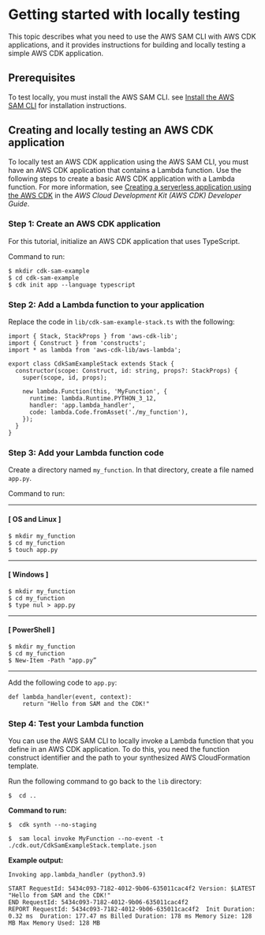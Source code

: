 # Getting started with locally testing<a name="testing-locally-getting-started"></a>

This topic describes what you need to use the AWS SAM CLI with AWS CDK applications, and it provides instructions for building and locally testing a simple AWS CDK application.

## Prerequisites<a name="testing-locally-getting-started-prerequisites"></a>

To test locally, you must install the AWS SAM CLI. see [Install the AWS SAM CLI](https://docs.aws.amazon.com/serverless-application-model/latest/developerguide/getting_started.html) for installation instructions.

## Creating and locally testing an AWS CDK application<a name="testing-locally-getting-started-tutorial"></a>

To locally test an AWS CDK application using the AWS SAM CLI, you must have an AWS CDK application that contains a Lambda function. Use the following steps to create a basic AWS CDK application with a Lambda function. For more information, see [Creating a serverless application using the AWS CDK](https://docs.aws.amazon.com/cdk/latest/guide/serverless_example.html) in the *AWS Cloud Development Kit (AWS CDK) Developer Guide*.

### Step 1: Create an AWS CDK application<a name="testing-locally-getting-started-tutorial-init.title"></a>

For this tutorial, initialize an AWS CDK application that uses TypeScript.

Command to run:

```
$ mkdir cdk-sam-example
$ cd cdk-sam-example
$ cdk init app --language typescript
```

### Step 2: Add a Lambda function to your application<a name="testing-locally-getting-started-tutorial-lambda.title"></a>

Replace the code in `lib/cdk-sam-example-stack.ts` with the following:

```
import { Stack, StackProps } from 'aws-cdk-lib';
import { Construct } from 'constructs';
import * as lambda from 'aws-cdk-lib/aws-lambda';

export class CdkSamExampleStack extends Stack {
  constructor(scope: Construct, id: string, props?: StackProps) {
    super(scope, id, props);

    new lambda.Function(this, 'MyFunction', {
      runtime: lambda.Runtime.PYTHON_3_12,
      handler: 'app.lambda_handler',
      code: lambda.Code.fromAsset('./my_function'),
    });
  }
}
```

### Step 3: Add your Lambda function code<a name="testing-locally-getting-started-tutorial-code.title"></a>

Create a directory named `my_function`. In that directory, create a file named `app.py`.

Command to run:

------
#### [ OS and Linux ]

```
$ mkdir my_function
$ cd my_function
$ touch app.py
```

------
#### [ Windows ]

```
$ mkdir my_function
$ cd my_function
$ type nul > app.py
```

------
#### [ PowerShell ]

```
$ mkdir my_function
$ cd my_function
$ New-Item -Path "app.py”
```

------

Add the following code to `app.py`:

```
def lambda_handler(event, context):
    return "Hello from SAM and the CDK!"
```

### Step 4: Test your Lambda function<a name="testing-locally-getting-started-tutorial-function.title"></a>

You can use the AWS SAM CLI to locally invoke a Lambda function that you define in an AWS CDK application. To do this, you need the function construct identifier and the path to your synthesized AWS CloudFormation template.

Run the following command to go back to the `lib` directory:

```
$  cd ..
```

**Command to run:**

```
$  cdk synth --no-staging
```

```
$  sam local invoke MyFunction --no-event -t ./cdk.out/CdkSamExampleStack.template.json
```

**Example output:**

```
Invoking app.lambda_handler (python3.9)
     
START RequestId: 5434c093-7182-4012-9b06-635011cac4f2 Version: $LATEST
"Hello from SAM and the CDK!"
END RequestId: 5434c093-7182-4012-9b06-635011cac4f2
REPORT RequestId: 5434c093-7182-4012-9b06-635011cac4f2	Init Duration: 0.32 ms	Duration: 177.47 ms	Billed Duration: 178 ms	Memory Size: 128 MB	Max Memory Used: 128 MB
```